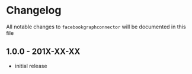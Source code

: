 # Changelog

All notable changes to `facebookgraphconnector` will be documented in this file

## 1.0.0 - 201X-XX-XX

- initial release
